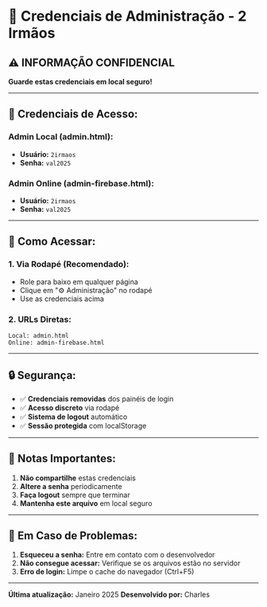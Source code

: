# 🔐 Credenciais de Administração - 2 Irmãos

## ⚠️ **INFORMAÇÃO CONFIDENCIAL**

**Guarde estas credenciais em local seguro!**

---

## 🔑 **Credenciais de Acesso:**

### **Admin Local (admin.html):**
- **Usuário:** `2irmaos`
- **Senha:** `val2025`

### **Admin Online (admin-firebase.html):**
- **Usuário:** `2irmaos`
- **Senha:** `val2025`

---

## 🎯 **Como Acessar:**

### **1. Via Rodapé (Recomendado):**
- Role para baixo em qualquer página
- Clique em "⚙️ Administração" no rodapé
- Use as credenciais acima

### **2. URLs Diretas:**
```
Local: admin.html
Online: admin-firebase.html
```

---

## 🔒 **Segurança:**

- ✅ **Credenciais removidas** dos painéis de login
- ✅ **Acesso discreto** via rodapé
- ✅ **Sistema de logout** automático
- ✅ **Sessão protegida** com localStorage

---

## 📝 **Notas Importantes:**

1. **Não compartilhe** estas credenciais
2. **Altere a senha** periodicamente
3. **Faça logout** sempre que terminar
4. **Mantenha este arquivo** em local seguro

---

## 🚨 **Em Caso de Problemas:**

1. **Esqueceu a senha:** Entre em contato com o desenvolvedor
2. **Não consegue acessar:** Verifique se os arquivos estão no servidor
3. **Erro de login:** Limpe o cache do navegador (Ctrl+F5)

---

**Última atualização:** Janeiro 2025
**Desenvolvido por:** Charles 